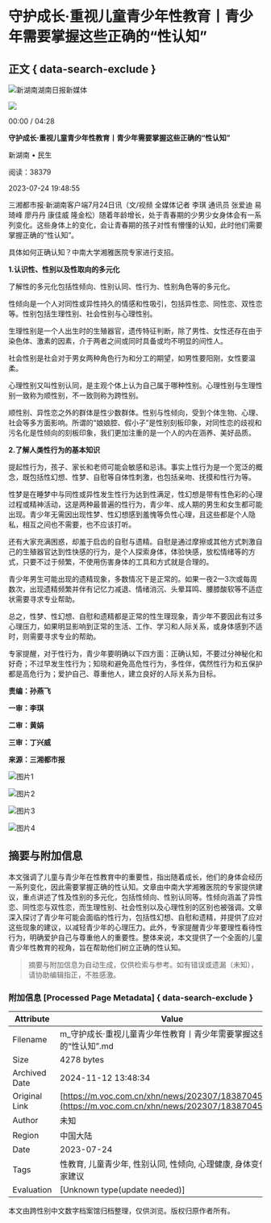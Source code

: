 # 守护成长·重视儿童青少年性教育丨青少年需要掌握这些正确的“性认知”

## 正文 { data-search-exclude }


![新湖南](/assets/portal/images/xhn-logo.png)湖南日报新媒体

![](https://vod-benshipin-xhncloud.voc.com.cn/2023/07/24/20230724194016995515.jpg)

00:00 / 04:28

**守护成长·重视儿童青少年性教育丨青少年需要掌握这些正确的“性认知”**

新湖南 • 民生

阅读：38379

2023-07-24 19:48:55

三湘都市报·新湖南客户端7月24日讯（文/视频 全媒体记者 李琪 通讯员 张爱迪 易琦峰 廖丹丹 康佳威 隆金松）随着年龄增长，处于青春期的少男少女身体会有一系列变化。这些身体上的变化，会让青春期的孩子对性有懵懂的认知，此时他们需要掌握正确的“性认知”。

具体如何正确认知？中南大学湘雅医院专家进行支招。

**1.认识性、性别以及性取向的多元化**

了解性的多元化包括性倾向、性别认同、性行为、性别角色等的多元化。

性倾向是一个人对同性或异性持久的情感和性吸引，包括异性恋、同性恋、双性恋等。性别包括生理性别、社会性别与心理性别。

生理性别是一个人出生时的生殖器官，遗传特征判断，除了男性、女性还存在由于染色体、激素的因素，介于两者之间或同时具备或均不明显的间性人。

社会性别是社会对于男女两种角色行为和分工的期望，如男性要阳刚，女性要温柔。

心理性别又叫性别认同，是主观个体上认为自己属于哪种性别。心理性别与生理性别一致称为顺性别，不一致则称为跨性别。

顺性别、异性恋之外的群体是性少数群体。性别与性倾向，受到个体生物、心理、社会等多方面影响。所谓的“娘娘腔、假小子”是性别刻板印象，对同性恋的歧视和污名化是性倾向的刻板印象，我们更加注重的是一个人的内在涵养、美好品质。

**2.了解人类性行为的基本知识**

提起性行为，孩子、家长和老师可能会敏感和忌讳。事实上性行为是一个宽泛的概念，既包括性幻想、性梦、自慰等自体性刺激，也包括亲吻、抚摸和性行为等。

性梦是在睡梦中与同性或异性发生性行为达到性满足，性幻想是带有性色彩的心理过程或精神活动，这是两种最普遍的性行为，青少年、成人期的男生和女生都可能出现。青少年无需因出现性梦、性幻想感到羞愧等负性心理，且这些都是个人隐私，相互之间也不需要，也不应该打听。

还有大家充满困惑，却羞于启齿的自慰与遗精。自慰是通过摩擦或其他方式刺激自己的生殖器官达到性快感的行为，是个人探索身体，体验快感，放松情绪等的方式，只要不过于频繁，不使用伤害身体的工具和方式就是合理的。

青少年男生可能出现的遗精现象，多数情况下是正常的。如果一夜2—3次或每周数次，出现遗精频繁并伴有记忆力减退、情绪消沉、头晕耳鸣、腰膝酸软等不适症状需要寻求专业帮助。

总之，性梦、性幻想、自慰和遗精都是正常的性生理现象，青少年不要因此有过多心理压力，如果明显影响到正常的生活、工作、学习和人际关系，或身体感到不适时，则需要寻求专业的帮助。

专家提醒，对于性行为，青少年要明确以下四方面：正确认知，不要过分神秘化和好奇；不过早发生性行为；知晓和避免高危性行为，多性伴，偶然性行为和五保护都是高危行为；爱护自己、尊重他人，建立良好的人际关系为目标。

**责编：孙燕飞**

**一审：李琪**

**二审：黄娟**

**三审：丁兴威**

**来源：三湘都市报**

![图片1](https://img2.voc.com.cn/2024/10/24/3238b0521b448bcf8784aa6a4c97810fd7b3048c1729729339.png)

![图片2](https://img2.voc.com.cn/2024/04/14/5191c1d5cf568d5325fea6d61185a9eaf5e6319a1713078751.jpeg)

![图片3](https://img2.voc.com.cn/2023/12/08/d7ed56ee765ba1627949113a7a8f8d5dc38dd7ea1702035785.jpg)

![图片4](https://img2.voc.com.cn/2022/08/05/52042acc04436d171b68454658033837fa325e901659689895.jpg)

## 摘要与附加信息

<!-- tcd_abstract -->
本文强调了儿童与青少年在性教育中的重要性，指出随着成长，他们的身体会经历一系列变化，因此需要掌握正确的性认知。文章由中南大学湘雅医院的专家提供建议，重点讲述了性及性别的多元化，包括性倾向、性别认同等。性倾向涵盖了异性恋、同性恋与双性恋，而生理性别、社会性别以及心理性别的区别也被强调。文章深入探讨了青少年可能会面临的性行为，包括性幻想、自慰和遗精，并提供了应对这些现象的建议，以减轻青少年的心理压力。此外，专家提醒青少年要理性看待性行为，明确爱护自己与尊重他人的重要性。整体来说，本文提供了一个全面的儿童青少年性教育的视角，旨在帮助他们树立正确的性认知。
<!-- tcd_abstract_end -->

> 摘要与附加信息为自动生成，仅供检索与参考。如有错误或遗漏（未知），请协助编辑指正，不胜感激。

### 附加信息 [Processed Page Metadata] { data-search-exclude }

| Attribute       | Value                                  |
|-----------------|----------------------------------------|
| Filename        | m_守护成长·重视儿童青少年性教育丨青少年需要掌握这些正确的“性认知”.md                             |
| Size            | 4278 bytes                           |
| Archived Date   | 2024-11-12 13:48:34                             |
| Original Link   | [https://m.voc.com.cn/xhn/news/202307/18387045.html](https://m.voc.com.cn/xhn/news/202307/18387045.html)                       |
| Author          | 未知                               |
| Region          | 中国大陆                               |
| Date            | 2023-07-24                                 |
| Tags            | 性教育, 儿童青少年, 性别认同, 性倾向, 心理健康, 身体变化, 专家建议                                 |
| Evaluation            | [Unknown type(update needed)]                                 |
<!-- tcd_table_end -->

本文由跨性别中文数字档案馆归档整理，仅供浏览。版权归原作者所有。
